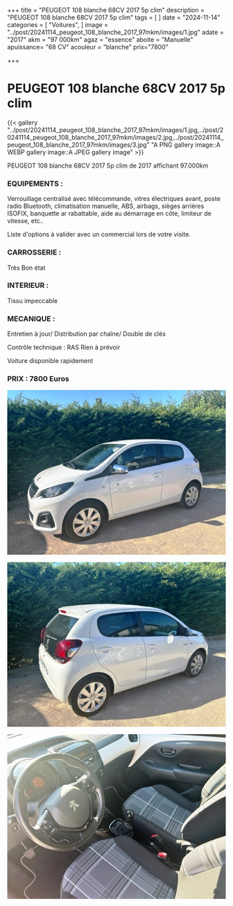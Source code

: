 +++
title = "PEUGEOT 108 blanche 68CV 2017 5p clim"
description = "PEUGEOT 108 blanche 68CV 2017 5p clim"
tags = [
]
date = "2024-11-14"
categories = [
    "Voitures",
]
image = "../post/20241114_peugeot_108_blanche_2017_97mkm/images/1.jpg"
adate = "2017"
akm = "97 000km"
agaz = "essence"
aboite = "Manuelle"
apuissance= "68 CV"
acouleur = "blanche"
prix="7800"

+++

# PEUGEOT 108 blanche 68CV 2017 5p clim

{{< gallery "../post/20241114_peugeot_108_blanche_2017_97mkm/images/1.jpg,../post/20241114_peugeot_108_blanche_2017_97mkm/images/2.jpg,../post/20241114_peugeot_108_blanche_2017_97mkm/images/3.jpg" "A PNG gallery image::A WEBP gallery image::A JPEG gallery image" >}}


PEUGEOT 108 blanche 68CV 2017 5p clim de 2017 affichant 97.000km

### EQUIPEMENTS :
Verrouillage centralisé avec télécommande, vitres électriques avant, poste radio  Bluetooth, climatisation manuelle, ABS, airbags, sièges arrières ISOFIX, banquette ar rabattable, aide au démarrage en côte, limiteur de vitesse, etc..


Liste d'options à valider avec un commercial lors de votre visite.


### CARROSSERIE :
Très Bon état 


### INTERIEUR :
Tissu impeccable

### MECANIQUE :
Entretien à jour/
Distribution par chaîne/
Double de clés


Contrôle technique : RAS
Rien à prévoir


Voiture disponible rapidement


### PRIX : 7800 Euros


<!-- more -->


![](images/1.jpg)

![](images/2.jpg)

![](images/3.jpg)

